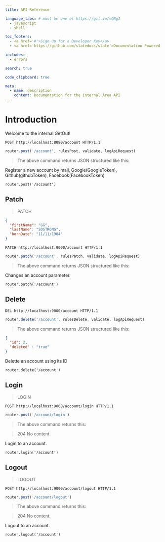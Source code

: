 ```yaml
---
title: API Reference

language_tabs: # must be one of https://git.io/vQNgJ
  - javascript
  - shell

toc_footers:
  - <a href='#'>Sign Up for a Developer Key</a>
  - <a href='https://github.com/slatedocs/slate'>Documentation Powered by Slate</a>

includes:
  - errors

search: true

code_clipboard: true

meta:
  - name: description
    content: Documentation for the internal Area API
---
```


# Introduction

Welcome to the internal GetOut!

`POST http://localhost:8080/account HTTP/1.1`

```javascript
router.post('/account', rulesPost, validate, logApiRequest)
```
> The above command returns JSON structured like this:

Register a new account by mail, Google(GoogleToken), Github(githubToken), Facebook(FacebookToken)

`router.post('/account')`

## Patch

> PATCH

```json
{
  "firstName": "GG",
  "lastName": "SOSTRONG",
  "bornDate": "11/11/1984"
}
```

`PATCH http://localhost:9000/account HTTP/1.1`

```javascript
router.patch('/account', rulesPatch, validate, logApiRequest)
```

> The above command returns JSON structured like this:

Changes an account parameter.

`router.patch('/account')`



## Delete

`DEL http://localhost:9000/account HTTP/1.1`

```javascript
router.delete('/account', rulesDelete, validate, logApiRequest)
```

> The above command returns JSON structured like this:

```json
{
  "id": 2,
  "deleted" : "true"
}
```

Delette an account using its ID

`router.delete('/account')`

## Login

> LOGIN

`POST http://localhost:9000/account/login HTTP/1.1`

```javascript
router.post('/account/login')
```

> The above command returns this:

> 204 No content.

Login to an account.

`router.login('/account')`

## Logout

> LOGOUT

`POST http://localhost:9000/account/logout HTTP/1.1`

```javascript
router.post('/account/logout')
```

> The above command returns this:

> 204 No content.

Logout to an account.

`router.logout('/account')`